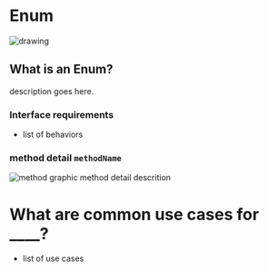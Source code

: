 # Enum
![drawing]()

## What is an Enum? 
description goes here.

### Interface requirements
* list of behaviors

### method detail `methodName`
![method graphic]()
method detail descrition

# What are common use cases for ____?
* list of use cases
